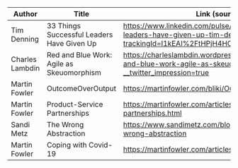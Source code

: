 | Author | Title | Link (source) |
|--------|-------|---------------|
|Tim Denning | 33 Things Successful Leaders Have Given Up | https://www.linkedin.com/pulse/33-things-successful-leaders-have-given-up-tim-denning-1c/?trackingId=I1kEAI%2FtHPjH4HOFRIgs5w%3D%3D |
|Charles Lambdin|Red and Blue Work: Agile as Skeuomorphism|https://charleslambdin.wordpress.com/2020/02/18/red-and-blue-work-agile-as-skeuomorphism/amp/?__twitter_impression=true|
|Martin Fowler|OutcomeOverOutput|https://martinfowler.com/bliki/OutcomeOverOutput.html|
|Martin Fowler|Product-Service Partnerships|https://martinfowler.com/articles/product-service-partnerships.html|
|Sandi Metz|The Wrong Abstraction |https://www.sandimetz.com/blog/2016/1/20/the-wrong-abstraction|
|Martin Fowler|Coping with Covid-19|https://martinfowler.com/articles/202002-covid19.html|
